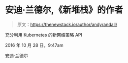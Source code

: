 # 安迪·兰德尔,《新堆栈》的作者

> 原文：<https://thenewstack.io/author/andyrandall/>

充分利用 Kubernetes 的新网络策略 API

2016 年 10 月 28 日，9:47am

安迪·兰德尔